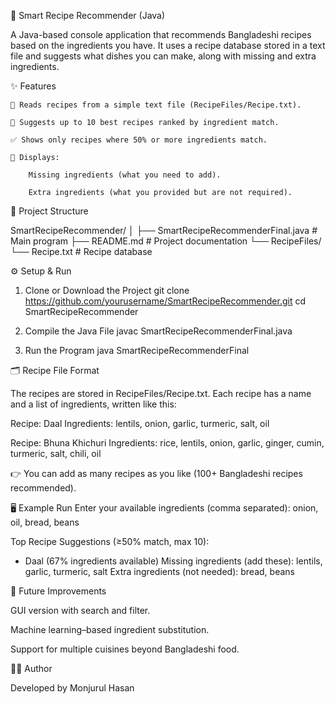 🍲 Smart Recipe Recommender (Java)

A Java-based console application that recommends Bangladeshi recipes based on the ingredients you have.
It uses a recipe database stored in a text file and suggests what dishes you can make, along with missing and extra ingredients.

✨ Features

	📂 Reads recipes from a simple text file (RecipeFiles/Recipe.txt).

	🥘 Suggests up to 10 best recipes ranked by ingredient match.

	✅ Shows only recipes where 50% or more ingredients match.

	📝 Displays:

		Missing ingredients (what you need to add).

		Extra ingredients (what you provided but are not required).

📂 Project Structure

SmartRecipeRecommender/
│
├── SmartRecipeRecommenderFinal.java   # Main program
├── README.md                          # Project documentation
└── RecipeFiles/
    └── Recipe.txt                     # Recipe database

⚙️ Setup & Run
1. Clone or Download the Project
git clone https://github.com/yourusername/SmartRecipeRecommender.git
cd SmartRecipeRecommender

2. Compile the Java File
javac SmartRecipeRecommenderFinal.java

3. Run the Program
java SmartRecipeRecommenderFinal

🗂 Recipe File Format

The recipes are stored in RecipeFiles/Recipe.txt.
Each recipe has a name and a list of ingredients, written like this:

Recipe: Daal
Ingredients: lentils, onion, garlic, turmeric, salt, oil

Recipe: Bhuna Khichuri
Ingredients: rice, lentils, onion, garlic, ginger, cumin, turmeric, salt, chili, oil


👉 You can add as many recipes as you like (100+ Bangladeshi recipes recommended).

🖥 Example Run
Enter your available ingredients (comma separated): 
onion, oil, bread, beans

Top Recipe Suggestions (≥50% match, max 10):
- Daal (67% ingredients available)
  Missing ingredients (add these): lentils, garlic, turmeric, salt
  Extra ingredients (not needed): bread, beans

🚀 Future Improvements

GUI version with search and filter.

Machine learning–based ingredient substitution.

Support for multiple cuisines beyond Bangladeshi food.

👨‍💻 Author

Developed by Monjurul Hasan